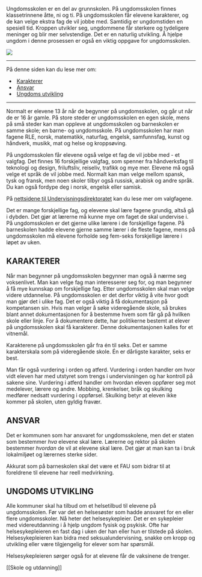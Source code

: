 Ungdomsskolen er en del av grunnskolen. På ungdomsskolen finnes klassetrinnene åtte, ni og ti. På ungdomsskolen får elevene karakterer, og de kan velge ekstra fag de vil jobbe med. Samtidig er ungdomstiden en spesiell tid. Kroppen utvikler seg, ungdommene får sterkere og tydeligere meninger og blir mer selvstendige. Det er en naturlig utvikling. Å hjelpe ungdom i denne prosessen er også en viktig oppgave for ungdomsskolen.

![](https://cdn.kursoria.no/pensum/elements/pensum-for-samfunnskunnskapsproven-_azsxdc.jpg)

---

På denne siden kan du lese mer om:

-    [Karakterer](https://app.norskkunnskap.no/pensum/rtehtr/q8dkf5/azsxdc#karakterer)
-    [Ansvar](https://app.norskkunnskap.no/pensum/rtehtr/q8dkf5/azsxdc#ansvar)
-    [Ungdoms utvikling](https://app.norskkunnskap.no/pensum/rtehtr/q8dkf5/azsxdc#ungdoms-utvikling)

---

Normalt er elevene 13 år når de begynner på ungdomsskolen, og går ut når de er 16 år gamle. På store steder er ungdomsskolen en egen skole, mens på små steder kan man oppleve at ungdomsskolen og barneskolen er samme skole; en barne- og ungdomsskole. På ungdomsskolen har man fagene RLE, norsk, matematikk, naturfag, engelsk, samfunnsfag, kunst og håndverk, musikk, mat og helse og kroppsøving. 

På ungdomsskolen får elevene også velge et fag de vil jobbe med - et valgfag. Det finnes 16 forskjellige valgfag, som spenner fra håndverksfag til teknologi og design, friluftsliv, reiseliv, trafikk og mye mer. Elevene må også velge et språk de vil jobbe med. Normalt kan man velge mellom spansk, tysk og fransk, men noen skoler tilbyr også russisk, arabisk og andre språk. Du kan også fordype deg i norsk, engelsk eller samisk.

På [nettsidene til Undervisningsdirektoratet](https://www.udir.no/laring-og-trivsel/lareplanverket/fagfornyelsen/nye-lareplaner-for-valgfag/) kan du lese mer om valgfagene.

Det er mange forskjellige fag, og elevene skal lære fagene grundig, altså gå i dybden. Det gjør at lærerne må kunne mye om faget de skal undervise i. På ungdomsskolen er det gjerne ulike lærere i de forskjellige fagene. På barneskolen hadde elevene gjerne samme lærer i de fleste fagene, mens på ungdomsskolen må elevene forholde seg fem-seks forskjellige lærere i løpet av uken. 

## KARAKTERER

Når man begynner på ungdomsskolen begynner man også å nærme seg voksenlivet. Man kan velge fag man interesserer seg for, og man begynner å få mye kunnskap om forskjellige fag. Etter ungdomsskolen skal man velge videre utdannelse. På ungdomsskolen er det derfor viktig å vite hvor godt man gjør det i ulike fag. Det er også viktig å få dokumentasjon på kompetansen sin. Hvis man velger å søke videregående skole, så brukes blant annet dokumentasjonen for å bestemme hvem som får gå på hvilken skole eller linje. For å dokumentere dette, har politikerne bestemt at elever på ungdomsskolen skal få karakterer. Denne dokumentasjonen kalles for et vitnemål. 

Karakterene på ungdomsskolen går fra én til seks. Det er samme karakterskala som på videregående skole. Én er dårligste karakter, seks er best. 

Man får også vurdering i orden og atferd. Vurdering i orden handler om hvor vidt eleven har med utstyret som trengs i undervisningen og har kontroll på sakene sine. Vurdering i atferd handler om hvordan eleven oppfører seg mot medelever, lærere og andre. Mobbing, krenkelser, bråk og skulking medfører nedsatt vurdering i oppførsel. Skulking betyr at eleven ikke kommer på skolen, uten gyldig fravær.

## ANSVAR

Det er kommunen som har ansvaret for ungdomsskolene, men det er staten som bestemmer _hva_ elevene skal lære. Lærerne og rektor på skolen bestemmer _hvordan_ de vil at elevene skal lære. Det gjør at man kan ta i bruk lokalmiljøet og lærernes sterke sider.

Akkurat som på barneskolen skal det være et FAU som bidrar til at foreldrene til elevene har reell medvirkning. 

## UNGDOMS UTVIKLING

Alle kommuner skal ha tilbud om et helsetilbud til elevene på ungdomsskolen. Før var det en helsesøster som hadde ansvaret for en eller flere ungdomsskoler. Nå heter det helsesykepleier. Det er en sykepleier med videreutdanning i å hjelp ungdom fysisk og psykisk. Ofte har helsesykepleieren en fast dag i uken der han eller hun er tilstede på skolen. Helsesykepleieren kan bidra med seksualundervisning, snakke om kropp og utvikling eller være tilgjengelig for elever som har spørsmål.

Helsesykepleieren sørger også for at elevene får de vaksinene de trenger.


[[Skole og utdanning]]